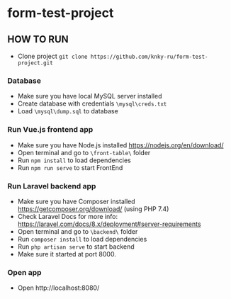 # form-test-project

## HOW TO RUN
* Clone project `git clone https://github.com/knky-ru/form-test-project.git`

### Database
* Make sure you have local MySQL server installed
* Create database with credentials `\mysql\creds.txt`
* Load `\mysql\dump.sql` to database

### Run Vue.js frontend app
* Make sure you have Node.js installed https://nodejs.org/en/download/
* Open terminal and go to `\front-table\` folder
* Run `npm install` to load dependencies
* Run `npm run serve` to start FrontEnd

### Run Laravel backend app
* Make sure you have Composer installed https://getcomposer.org/download/ (using PHP 7.4)
* Check Laravel Docs for more info: https://laravel.com/docs/8.x/deployment#server-requirements
* Open terminal and go to `\backend\` folder
* Run `composer install` to load dependencies
* Run `php artisan serve` to start backend
* Make sure it started at port 8000.

### Open app
* Open http://localhost:8080/ 
